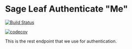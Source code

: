 # Sage Leaf Authenticate "Me"
[![Build Status](https://travis-ci.com/sageleaf/me.svg?branch=master)](https://travis-ci.com/sageleaf/me)

[![codecov](https://codecov.io/gh/sageleaf/me/branch/master/graph/badge.svg)](https://codecov.io/gh/sageleaf/me)


This is the rest endpoint that we use for authentication. 